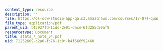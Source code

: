 ```yaml
---
content_type: resource
description: ''
file: https://ol-ocw-studio-app-qa.s3.amazonaws.com/courses/17-874-quantitative-research-methods-multivariate-spring-2004/71252609c2a0fb761c0fb4f666f92460_stats_7_note_04.pdf
file_type: application/pdf
parent_uid: b43927fd-11dd-2e91-dace-6fd255d50af9
resourcetype: Document
title: stats_7_note_04.pdf
uid: 71252609-c2a0-fb76-1c0f-b4f666f92460
---
```

